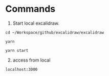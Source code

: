 # Commands

1. Start local excalidraw.

``` shell
cd ~/Workspace/github/excalidraw/excalidraw

yarn 

yarn start
```

2. access from local
```
localhost:3000
```